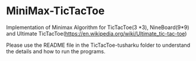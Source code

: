 # MiniMax-TicTacToe
Implementation of Minimax Algorithm for TicTacToe(3 \*3), NineBoard(9\*9) and Ultimate TicTacToe(https://en.wikipedia.org/wiki/Ultimate_tic-tac-toe)

Please use the README file in the TicTacToe-tusharku folder to understand the details and how to run the programs.

